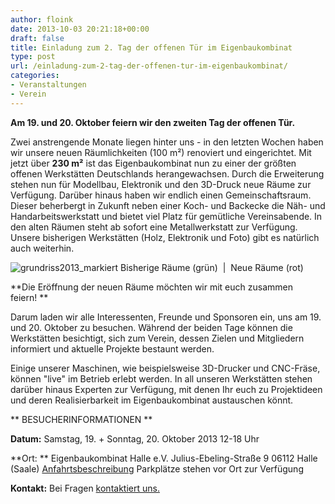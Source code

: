 ```yaml
---
author: floink
date: 2013-10-03 20:21:18+00:00
draft: false
title: Einladung zum 2. Tag der offenen Tür im Eigenbaukombinat
type: post
url: /einladung-zum-2-tag-der-offenen-tur-im-eigenbaukombinat/
categories:
- Veranstaltungen
- Verein
---
```


**Am 19. und 20. Oktober feiern wir den zweiten Tag der offenen Tür.**


Zwei anstrengende Monate liegen hinter uns - in den letzten Wochen haben wir unsere neuen Räumlichkeiten (100 m²) renoviert und eingerichtet. Mit jetzt über **230 m²** ist das Eigenbaukombinat nun zu einer der größten offenen Werkstätten Deutschlands herangewachsen. Durch die Erweiterung stehen nun für Modellbau, Elektronik und den 3D-Druck neue Räume zur Verfügung. Darüber hinaus haben wir endlich einen Gemeinschaftsraum. Dieser beherbergt in Zukunft neben einer Koch- und Backecke die Näh- und Handarbeitswerkstatt und bietet viel Platz für gemütliche Vereinsabende. In den alten Räumen steht ab sofort eine Metallwerkstatt zur Verfügung. Unsere bisherigen Werkstätten (Holz, Elektronik und Foto) gibt es natürlich auch weiterhin.




![grundriss2013_markiert](/wp-content/uploads/2013/08/grundriss2013_markiert.png)
Bisherige Räume (grün)  |  Neue Räume (rot)




**Die Eröffnung der neuen Räume möchten wir mit euch zusammen feiern! **




Darum laden wir alle Interessenten, Freunde und Sponsoren ein, uns am 19. und 20. Oktober zu besuchen. Während der beiden Tage können die Werkstätten besichtigt, sich zum Verein, dessen Zielen und Mitgliedern informiert und aktuelle Projekte bestaunt werden.




Einige unserer Maschinen, wie beispielsweise 3D-Drucker und CNC-Fräse, können "live" im Betrieb erlebt werden. In all unseren Werkstätten stehen darüber hinaus Experten zur Verfügung, mit denen Ihr euch zu Projektideen und deren Realisierbarkeit im Eigenbaukombinat austauschen könnt.




** BESUCHERINFORMATIONEN **


**Datum:**
Samstag, 19. + Sonntag, 20. Oktober 2013
12-18 Uhr

**Ort: **
Eigenbaukombinat Halle e.V.
Julius-Ebeling-Straße 9
06112 Halle (Saale)
[Anfahrtsbeschreibung](/kontakt/anfahrt/)
Parkplätze stehen vor Ort zur Verfügung

**Kontakt:**
Bei Fragen [kontaktiert uns.](/kontakt/)
